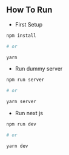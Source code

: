 ## How To Run

 - First Setup
```bash
npm install

# or

yarn
```

 - Run dummy server
```bash
npm run server

# or

yarn server
```

 - Run next js
```bash
npm run dev

# or

yarn dev
```